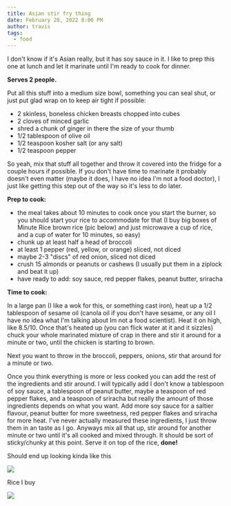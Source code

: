 ```yaml
---
title: Asian stir fry thing
date: February 28, 2022 8:06 PM
author: travis
tags:
  - food
---
```

I don't know if it's Asian really, but it has soy sauce in it. I like to prep this one at lunch and let it marinate until I'm ready to cook for dinner.

**Serves 2 people.**

Put all this stuff into a medium size bowl, something you can seal shut, or just put glad wrap on to keep air tight if possible:

* 2 skinless, boneless chicken breasts chopped into cubes
* 2 cloves of minced garlic
* shred a chunk of ginger in there the size of your thumb
* 1/2 tablespoon of olive oil
* 1/2 teaspoon kosher salt (or any salt)
* 1/2 teaspoon pepper

So yeah, mix that stuff all together and throw it covered into the fridge for a couple hours if possible. If you don't have time to marinate it probably doesn't even matter (maybe it does, I have no idea I'm not a food doctor), I just like getting this step out of the way so it's less to do later.

**Prep to cook:**

* the meal takes about 10 minutes to cook once you start the burner, so you should start your rice to accommodate for that (I buy big boxes of Minute Rice brown rice (pic below) and just microwave a cup of rice, and a cup of water for 10 minutes, so easy)
* chunk up at least half a head of broccoli
* at least 1 pepper (red, yellow, or orange) sliced, not diced
* maybe 2-3 "discs" of red onion, sliced not diced
* crush 15 almonds or peanuts or cashews (I usually put them in a ziplock and beat it up)
* have ready to add: soy sauce, red pepper flakes, peanut butter, sriracha 

**Time to cook:**

In a large pan (I like a wok for this, or something cast iron), heat up a 1/2 tablespoon of sesame oil (canola oil if you don't have sesame, or any oil I have no idea what I'm talking about Im not a food scientist). Heat it on high, like 8.5/10. Once that's heated up (you can flick water at it and it sizzles) chuck your whole marinated mixture of crap in there and stir it around for a minute or two, until the chicken is starting to brown.

Next you want to throw in the broccoli, peppers, onions, stir that around for a minute or two.

Once you think everything is more or less cooked you can add the rest of the ingredients and stir around. I will typically add I don't know a tablespoon of soy sauce, a tablespoon of peanut butter, maybe a teaspoon of red pepper flakes, and a teaspoon of sriracha but really the amount of those ingredients depends on what you want. Add more soy sauce for a saltier flavour, peanut butter for more sweetness, red pepper flakes and sriracha for more heat. I've never actually measured these ingredients, I just throw them in an taste as I go. Anyways mix all that up, stir around for another minute or two until it's all cooked and mixed through. It should be sort of sticky/chunky at this point. Serve it on top of the rice, **done!**

Should end up looking kinda like this

![](/images/stir-fry.png)

Rice I buy

![](/images/minute-rice.png)